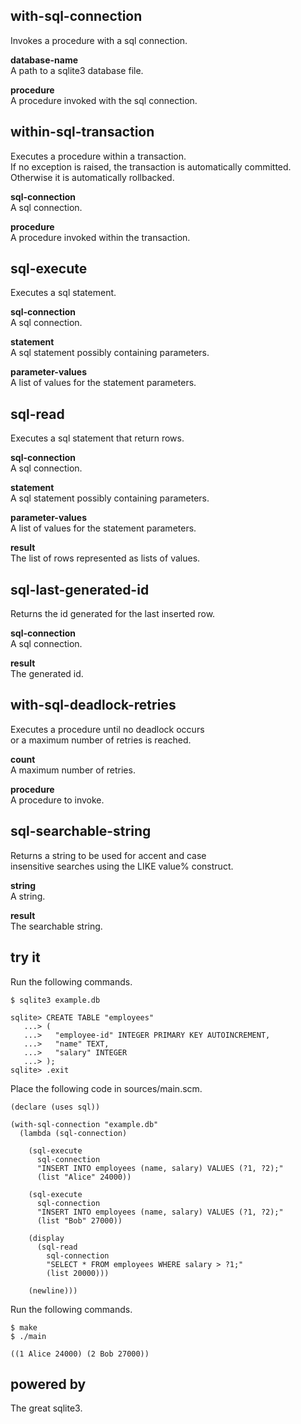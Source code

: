 with-sql-connection
-------------------
Invokes a procedure with a sql connection.

__database-name__  
A path to a sqlite3 database file.

__procedure__  
A procedure invoked with the sql connection.

within-sql-transaction
----------------------
Executes a procedure within a transaction.  
If no exception is raised, the transaction is automatically committed.  
Otherwise it is automatically rollbacked.

__sql-connection__  
A sql connection.

__procedure__  
A procedure invoked within the transaction.

sql-execute
-----------
Executes a sql statement.

__sql-connection__  
A sql connection.

__statement__  
A sql statement possibly containing parameters.

__parameter-values__  
A list of values for the statement parameters.

sql-read
--------
Executes a sql statement that return rows.

__sql-connection__  
A sql connection.

__statement__  
A sql statement possibly containing parameters.

__parameter-values__  
A list of values for the statement parameters.

__result__  
The list of rows represented as lists of values.

sql-last-generated-id
---------------------
Returns the id generated for the last inserted row.

__sql-connection__  
A sql connection.

__result__  
The generated id.

with-sql-deadlock-retries
-------------------------
Executes a procedure until no deadlock occurs  
or a maximum number of retries is reached.

__count__  
A maximum number of retries.

__procedure__  
A procedure to invoke.

sql-searchable-string
---------------------
Returns a string to be used for accent and case  
insensitive searches using the LIKE value% construct.

__string__  
A string.

__result__  
The searchable string.

try it
------
Run the following commands.

    $ sqlite3 example.db

    sqlite> CREATE TABLE "employees"
       ...> (
       ...>   "employee-id" INTEGER PRIMARY KEY AUTOINCREMENT,
       ...>   "name" TEXT,
       ...>   "salary" INTEGER
       ...> );
    sqlite> .exit

Place the following code in sources/main.scm.

    (declare (uses sql))

    (with-sql-connection "example.db"
      (lambda (sql-connection)

        (sql-execute
          sql-connection
          "INSERT INTO employees (name, salary) VALUES (?1, ?2);"
          (list "Alice" 24000))

        (sql-execute
          sql-connection
          "INSERT INTO employees (name, salary) VALUES (?1, ?2);"
          (list "Bob" 27000))

        (display
          (sql-read
            sql-connection
            "SELECT * FROM employees WHERE salary > ?1;"
            (list 20000)))

        (newline)))

Run the following commands.

    $ make
    $ ./main

    ((1 Alice 24000) (2 Bob 27000))

powered by
----------
The great sqlite3.
